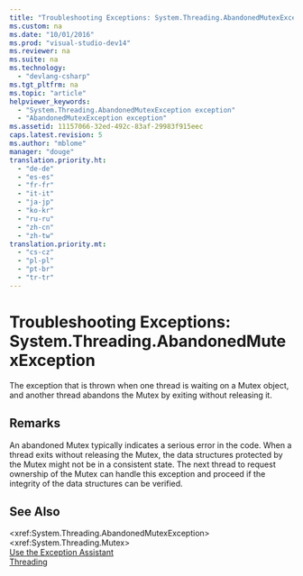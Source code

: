 ```yaml
---
title: "Troubleshooting Exceptions: System.Threading.AbandonedMutexException"
ms.custom: na
ms.date: "10/01/2016"
ms.prod: "visual-studio-dev14"
ms.reviewer: na
ms.suite: na
ms.technology: 
  - "devlang-csharp"
ms.tgt_pltfrm: na
ms.topic: "article"
helpviewer_keywords: 
  - "System.Threading.AbandonedMutexException exception"
  - "AbandonedMutexException exception"
ms.assetid: 11157066-32ed-492c-83af-29983f915eec
caps.latest.revision: 5
ms.author: "mblome"
manager: "douge"
translation.priority.ht: 
  - "de-de"
  - "es-es"
  - "fr-fr"
  - "it-it"
  - "ja-jp"
  - "ko-kr"
  - "ru-ru"
  - "zh-cn"
  - "zh-tw"
translation.priority.mt: 
  - "cs-cz"
  - "pl-pl"
  - "pt-br"
  - "tr-tr"
---
```

# Troubleshooting Exceptions: System.Threading.AbandonedMutexException
The exception that is thrown when one thread is waiting on a Mutex object, and another thread abandons the Mutex by exiting without releasing it.  
  
## Remarks  
 An abandoned Mutex typically indicates a serious error in the code. When a thread exits without releasing the Mutex, the data structures protected by the Mutex might not be in a consistent state. The next thread to request ownership of the Mutex can handle this exception and proceed if the integrity of the data structures can be verified.  
  
## See Also  
 \<xref:System.Threading.AbandonedMutexException>   
 \<xref:System.Threading.Mutex>   
 [Use the Exception Assistant](../Topic/How%20to:%20Use%20the%20Exception%20Assistant.md)   
 [Threading](../Topic/Threading%20\(C%23%20and%20Visual%20Basic\).md)